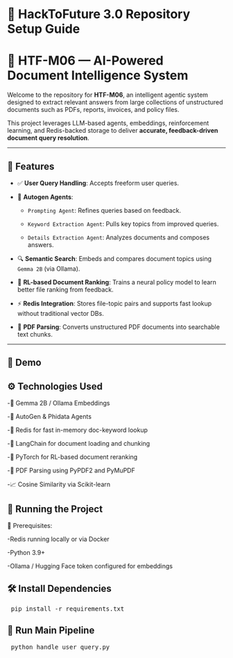 # 🚀 HackToFuture 3.0 Repository Setup Guide

# 🧠 HTF-M06 — AI-Powered Document Intelligence System

Welcome to the repository for **HTF-M06**, an intelligent agentic system designed to extract relevant answers from large collections of unstructured documents such as PDFs, reports, invoices, and policy files.

This project leverages LLM-based agents, embeddings, reinforcement learning, and Redis-backed storage to deliver **accurate, feedback-driven document query resolution**.

---

## 🚀 Features

- ✅ **User Query Handling**: Accepts freeform user queries.
  
- 🤖 **Autogen Agents**:
  
  - `Prompting Agent`: Refines queries based on feedback.
  
  - `Keyword Extraction Agent`: Pulls key topics from improved queries.
  
  - `Details Extraction Agent`: Analyzes documents and composes answers.
  
- 🔍 **Semantic Search**: Embeds and compares document topics using `Gemma 2B` (via Ollama).
  
- 🧠 **RL-based Document Ranking**: Trains a neural policy model to learn better file ranking from feedback.
  
- ⚡ **Redis Integration**: Stores file-topic pairs and supports fast lookup without traditional vector DBs.
  
- 📄 **PDF Parsing**: Converts unstructured PDF documents into searchable text chunks.

---

## 🎥 Demo

## ⚙️ Technologies Used

-🧠 Gemma 2B / Ollama Embeddings

-🤖 AutoGen & Phidata Agents

-🔴 Redis for fast in-memory doc-keyword lookup

-🧾 LangChain for document loading and chunking

-🎯 PyTorch for RL-based document reranking

-📄 PDF Parsing using PyPDF2 and PyMuPDF

-📈 Cosine Similarity via Scikit-learn


## 🧪 Running the Project

🔧 Prerequisites:

-Redis running locally or via Docker

-Python 3.9+

-Ollama / Hugging Face token configured for embeddings


## 🛠 Install Dependencies

<pre> pip install -r requirements.txt </pre>

## 🚀 Run Main Pipeline

<pre> python handle_user_query.py </pre>





